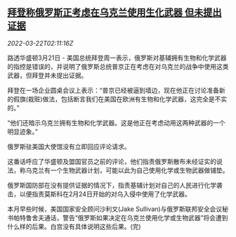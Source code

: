 <!--1647916263000-->
[拜登称俄罗斯正考虑在乌克兰使用生化武器 但未提出证据](https://cn.reuters.com/article/us-biden-russia-biochemical-weapons-0322-idCNKCS2LJ05P)
------

<div><i>2022-03-22T02:11:16Z</i></div><p>路透华盛顿3月21日 - 美国总统拜登周一表示，俄罗斯对基辅拥有生物和化学武器的指控是错误的，并说明了俄罗斯总统普京正在考虑在对乌克兰的战争中使用这类武器，但拜登并未提出证据。</p><p>拜登在一场企业圆桌会议上表示：“普京已经被逼到墙边，现在他正在讨论准备新的假旗(栽赃)做法，包括断言我们在美国在欧洲有生物和化学武器，这完全是不实的。”</p><p>“他们还暗示乌克兰拥有生物和化学武器。这是他正在考虑动用这两种武器的一个明显迹象。”</p><p>俄罗斯驻美国大使馆没有立即回应评论请求。</p><p>这番话呼应了华盛顿及盟国官员之前的评论，他们指责俄罗斯散布未经证实的说法，称乌克兰有一个生物武器计划，可能以此为自己使用化学或生物武器做铺垫。</p><p>俄罗斯国防部在没有提供证据的情况下，指责基辅计划对自己的人民进行化学袭击，以便指责莫斯科在2月24日开始的对乌入侵中使用了化学武器。</p><p>本月早些时候，美国国家安全顾问沙利文(Jake Sullivan)与俄罗斯联邦安全会议秘书帕特鲁舍夫通话，警告“俄罗斯如果决定在乌克兰使用化学或生物武器”将会遭到什么样的后果。白宫没有具体说明这些后果。(完)</p>
